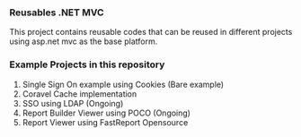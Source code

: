 ### Reusables .NET MVC

This project contains reusable codes that can be reused in different projects using asp.net mvc as the base platform.
    
### Example Projects in this repository 
1. Single Sign On example using Cookies (Bare example)
2. Coravel Cache implementation
3. SSO using LDAP (Ongoing)
4. Report Builder Viewer using POCO (Ongoing)
5. Report Viewer using FastReport Opensource
  
